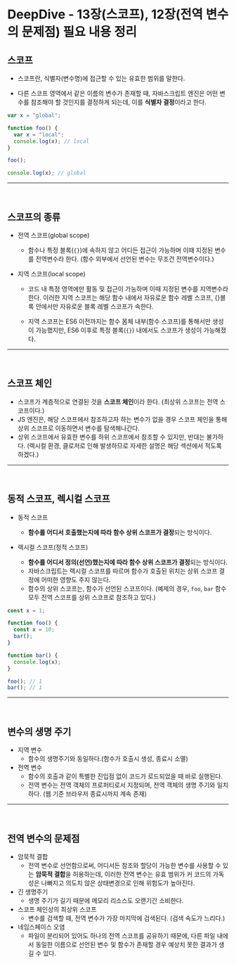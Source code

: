 # DeepDive - 13장(스코프), 12장(전역 변수의 문제점) 필요 내용 정리

## 스코프

- 스코프란, 식별자(변수명)에 접근할 수 있는 유효한 범위를 말한다.

- 다른 스코프 영역에서 같은 이름의 변수가 존재할 때, 자바스크립트 엔진은 어떤 변수를 참조해야 할 것인지를 결정하게 되는데, 이를 **식별자 결정**이라고 한다.

```javascript
var x = "global";

function foo() {
  var x = "local";
  console.log(x); // local
}

foo();

console.log(x); // global
```

---

<br/>

## 스코프의 종류

- 전역 스코프(global scope)

  - 함수나 특정 블록(`{}`)에 속하지 않고 어디든 접근이 가능하며 이때 지정된 변수를 전역변수라 한다. (함수 외부에서 선언된 변수는 무조건 전역변수이다.)

- 지역 스코프(local scope)

  - 코드 내 특정 영역에만 활동 및 접근이 가능하며 이때 지정된 변수를 지역변수라 한다. 이러한 지역 스코프는 해당 함수 내에서 자유로운 함수 레벨 스코프, {}블록 안에서만 자유로운 블록 레벨 스코프가 속한다.

  - 지역 스코프는 ES6 이전까지는 함수 몸체 내부(함수 스코프)를 통해서만 생성이 가능했지만, ES6 이후로 특정 블록(`{}`) 내에서도 스코프가 생성이 가능해졌다.

---

<br/>

## 스코프 체인

- 스코프가 계층적으로 연결된 것을 **스코프 체인**이라 한다. (최상위 스코프는 전역 스코프이다.)
- JS 엔진은, 해당 스코프에서 참조하고자 하는 변수가 없을 경우 스코프 체인을 통해 상위 스코프로 이동하면서 변수를 탐색해나간다.
- 상위 스코프에서 유효한 변수를 하위 스코프에서 참조할 수 있지만, 반대는 불가하다. (렉시컬 환경, 클로저로 인해 발생하므로 자세한 설명은 해당 섹션에서 적도록 하겠다.)

---

<br/>

## 동적 스코프, 렉시컬 스코프

- 동적 스코프

  - **함수를 어디서 호출했는지에 따라 함수 상위 스코프가 결정**되는 방식이다.

- 렉시컬 스코프(정적 스코프)
  - **함수를 어디서 정의(선언)했는지에 따라 함수 상위 스코프가 결정**되는 방식이다.
  - 자바스크립트는 렉시컬 스코프를 따르며 함수가 호출된 위치는 상위 스코프 결정에 어떠한 영향도 주지 않는다.
  - 함수의 상위 스코프는, 함수가 선언된 스코프이다. (예제의 경우, `foo`, `bar` 함수 모두 전역 스코프를 상위 스코프로 참조하고 있다.)

```javascript
const x = 1;

function foo() {
  const x = 10;
  bar();
}

function bar() {
  console.log(x);
}

foo(); // 1
bar(); // 1
```

---

<br/>

## 변수의 생명 주기

- 지역 변수
  - 함수의 생명주기와 동일하다.(함수가 호출시 생성, 종료시 소멸)
- 전역 변수
  - 함수의 호출과 같이 특별한 진입점 없이 코드가 로드되었을 때 바로 실행된다.
  - 전역 변수는 전역 객체의 프로퍼티로서 지정되며, 전역 객체의 생명 주기와 일치하다. (웹 기준 브라우저 종료시까지 계속 존재)

---

<br/>

## 전역 변수의 문제점

- 암묵적 결합
  - 전역 변수로 선언함으로써, 어디서든 참조와 할당이 가능한 변수를 사용할 수 있는 **암묵적 결합**을 허용하는데, 이러한 전역 변수는 유효 범위가 커 코드의 가독성은 나빠지고 의도치 않은 상태변경으로 인해 위험도가 높아진다.
- 긴 생명주기
  - 생명 주기가 길기 때문에 메모리 리소스도 오랜기간 소비한다.
- 스코프 체인상의 최상위 스코프
  - 변수를 검색할 때, 전역 변수가 가장 마지막에 검색된다. (검색 속도가 느리다.)
- 네임스페이스 오염
  - 파일이 분리되어 있어도 하나의 전역 스코프를 공유하기 때문에, 다른 파일 내에서 동일한 이름으로 선언된 변수 및 함수가 존재할 경우 예상치 못한 결과가 생길 수 있다.
